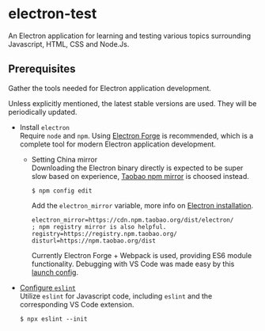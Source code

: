 # electron-test

An Electron application for learning and testing various topics surrounding Javascript, HTML, CSS and Node.Js.

## Prerequisites

Gather the tools needed for Electron application development.

Unless explicitly mentioned, the latest stable versions are used. They will be periodically updated. 

- Install `electron`  
  Require `node` and `npm`. Using [Electron Forge](https://www.electronforge.io/) is recommended, which is a complete tool for modern Electron application development.
  - Setting China mirror  
    Downloading the Electron binary directly is expected to be super slow based on experience, [Taobao npm mirror](https://npm.taobao.org/mirrors/electron/) is choosed instead.

    ```shell
    $ npm config edit
    ```

    Add the `electron_mirror` variable, more info on [Electron installation](https://www.electronjs.org/docs/tutorial/installation#custom-mirrors-and-caches).

    ```npmrc
    electron_mirror=https://cdn.npm.taobao.org/dist/electron/
    ; npm registry mirror is also helpful.
    registry=https://registry.npm.taobao.org/
    disturl=https://npm.taobao.org/dist
    ```

    Currently Electron Forge + Webpack is used, providing ES6 module functionality. Debugging with VS Code was made easy by this [launch config](https://www.electronforge.io/advanced/debugging).
- [Configure `eslint`](https://eslint.org/docs/2.0.0/user-guide/configuring)  
  Utilize `eslint` for Javascript code, including `eslint` and the corresponding VS Code extension.

  ```shell
  $ npx eslint --init
  ```
